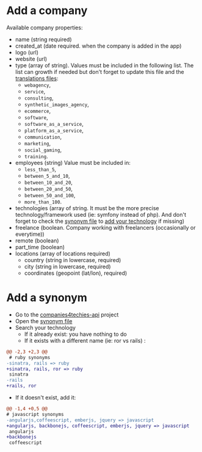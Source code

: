 # Add a company

Available company properties:

* name (string required)
* created_at (date required. when the company is added in the app)
* logo (url)
* website (url)
* type (array of string). Values must be included in the following
  list. The list can growth if needed but don't forget to update this file and the [translations files](https://github.com/kdisneur/tekusage/tree/master/app/javascripts/config/translations):
  * `webagency`,
  * `service`,
  * `consulting`,
  * `synthetic_images_agency`,
  * `ecommerce`,
  * `software`,
  * `software_as_a_service`,
  * `platform_as_a_service`,
  * `communication`,
  * `marketing`,
  * `social_gaming`,
  * `training`.
* employees (string) Value must be included in:
  * `less_than_5`, 
  * `between_5_and_10`,
  * `between_10_and_20`,
  * `between_20_and_50`,
  * `between_50_and_100`,
  * `more_than_100`.
* technologies (array of string. It must be the more precise technology/framework used (ie: symfony instead of php). And don't forget to check the [synonym file](https://github.com/kdisneur/tekusage/tree/master/elasticsearch/synonyms/technologies.txt) to [add your technology](#add-a-synonym) if missing)
* freelance (boolean. Company working with freelancers (occasionally or everytime))
* remote (boolean)
* part_time (boolean)
* locations  (array of locations required)
  * country (string in lowercase, required)
  * city (string in lowercase, required)
  * coordinates (geopoint (lat/lon), required)

# Add a synonym

* Go to the [companies4techies-api](https://github.com/kdisneur/companies4techies-api) project
* Open the [synonym file](https://github.com/kdisneur/companies4techies-api/blob/master/elasticsearch/synonyms/technologies.txt)
* Search your technology
  * If it already exist: you have nothing to do
  * If it exists with a different name (ie: ror vs rails) :

```diff
@@ -2,3 +2,3 @@
 # ruby synonyms
-sinatra, rails => ruby
+sinatra, rails, ror => ruby
 sinatra
-rails
+rails, ror
```

  * If it doesn't exist, add it:
  
```diff
@@ -1,4 +0,5 @@
# javascript synonyms
-angularjs,coffeescript, emberjs, jquery => javascript
+angularjs, backbonejs, coffeescript, emberjs, jquery => javascript
 angularjs
+backbonejs
 coffeescript
```
